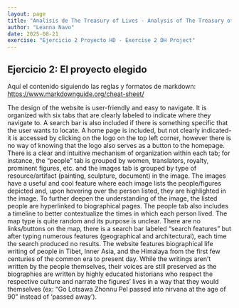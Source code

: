 ```yaml
---
layout: page
title: "Analisis de The Treasury of Lives - Analysis of The Treasury of Lives"
author: "Leanna Navo"
date: 2025-08-21
exercise: "Ejercicio 2 Proyecto HD - Exercise 2 DH Project"
---
```

## Ejercicio 2: El proyecto elegido 

Aquí el contenido siguiendo las reglas y formatos de markdown: <https://www.markdownguide.org/cheat-sheet/> 

The design of the website is user-friendly and easy to navigate. It is organized with six tabs that are clearly labeled to indicate where they navigate to. A search bar is also included if there is something specific that the user wants to locate. A home page is included, but not clearly indicated- it is accessed by clicking on the logo on the top left corner, however there is no way of knowing that the logo also serves as a button to the homepage. There is a clear and intuitive mechanism of organization within each tab; for instance, the “people” tab is grouped by women, translators, royalty, prominent figures, etc. and the images tab is grouped by type of resource/artifact (painting, sculpture, document) in the image. The images have a useful and cool feature where each image lists the people/figures depicted and, upon hovering over the person listed, they are highlighted in the image. To further deepen the understanding of the image, the listed people are hyperlinked to biographical pages. The people tab also includes a timeline to better contextualize the times in which each person lived. The map type is quite random and its purpose is unclear. There are no links/buttons on the map, there is a search bar labeled “search features” but after typing numerous features (geographical and architectural), each time the search produced no results. 
The website features biographical life writing of people in Tibet, Inner Asia, and the Himalaya from the first few centuries of the common era to present day. While the writings aren’t written by the people themselves, their voices are still preserved as the biographies are written by highly educated historians who respect the respective culture and narrate the figures’ lives in a way that they would themselves (ex: “Go Lotsawa Zhonnu Pel passed into nirvana at the age of 90” instead of ‘passed away’).
